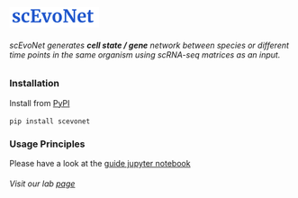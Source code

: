 ![img_1.png](img_1.png)

 ###### scEvoNet generates __cell state / gene__ network between species or different time points in the same organism using scRNA-seq matrices as an input.
### Installation
Install from [PyPI](https://pypi.org/project/scevonet)

``pip install scevonet``

### Usage Principles

Please have a look at the [guide jupyter notebook](https://github.com/Qotov/scEvoNet/blob/main/guide/HowToUse.ipynb)

 ###### Visit our lab [page](https://curie.fr/equipe/monsoro-burq) 

